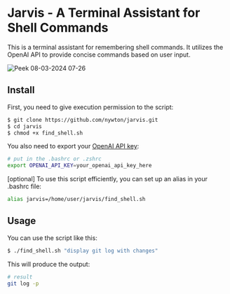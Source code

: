 # Jarvis - A Terminal Assistant for Shell Commands

This is a terminal assistant for remembering shell commands. It utilizes the OpenAI API to provide concise commands based on user input.

![Peek 08-03-2024 07-26](https://github.com/nywton/jarvis/assets/6857918/797f3f14-5d9b-4eaa-87e0-2e591313deee)


## Install

First, you need to give execution permission to the script:

```bash
$ git clone https://github.com/nywton/jarvis.git
$ cd jarvis
$ chmod +x find_shell.sh
```
You also need to export your [OpenAI API key](https://help.openai.com/en/articles/4936850-where-do-i-find-my-openai-api-key):

```bash
# put in the .bashrc or .zshrc
export OPENAI_API_KEY=your_openai_api_key_here
```

[optional] To use this script efficiently, you can set up an alias in your .bashrc file:

```bash
alias jarvis=/home/user/jarvis/find_shell.sh
```
## Usage
You can use the script like this:

```bash
$ ./find_shell.sh "display git log with changes"
```
This will produce the output:

```bash
# result
git log -p
```



